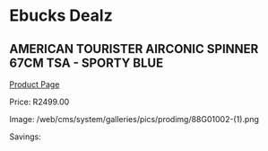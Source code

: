 
# Ebucks Dealz
## AMERICAN TOURISTER AIRCONIC SPINNER 67CM TSA - SPORTY BLUE
[Product Page](https://www.ebucks.com/web/shop/productSelected.do?prodId=1236213477&catId=365267763)

Price: R2499.00

Image: /web/cms/system/galleries/pics/prodimg/88G01002-(1).png

Savings: 


	